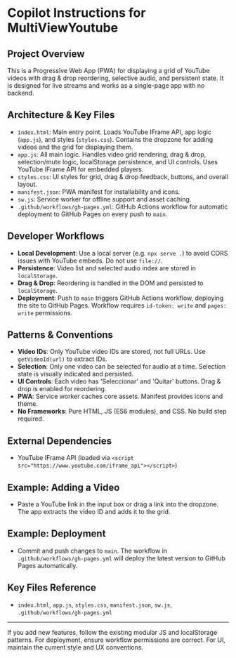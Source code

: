 # Copilot Instructions for MultiViewYoutube

## Project Overview
This is a Progressive Web App (PWA) for displaying a grid of YouTube videos with drag & drop reordering, selective audio, and persistent state. It is designed for live streams and works as a single-page app with no backend.

## Architecture & Key Files
- `index.html`: Main entry point. Loads YouTube IFrame API, app logic (`app.js`), and styles (`styles.css`). Contains the dropzone for adding videos and the grid for displaying them.
- `app.js`: All main logic. Handles video grid rendering, drag & drop, selection/mute logic, localStorage persistence, and UI controls. Uses YouTube IFrame API for embedded players.
- `styles.css`: UI styles for grid, drag & drop feedback, buttons, and overall layout.
- `manifest.json`: PWA manifest for installability and icons.
- `sw.js`: Service worker for offline support and asset caching.
- `.github/workflows/gh-pages.yml`: GitHub Actions workflow for automatic deployment to GitHub Pages on every push to `main`.

## Developer Workflows
- **Local Development**: Use a local server (e.g. `npx serve .`) to avoid CORS issues with YouTube embeds. Do not use `file://`.
- **Persistence**: Video list and selected audio index are stored in `localStorage`.
- **Drag & Drop**: Reordering is handled in the DOM and persisted to `localStorage`.
- **Deployment**: Push to `main` triggers GitHub Actions workflow, deploying the site to GitHub Pages. Workflow requires `id-token: write` and `pages: write` permissions.

## Patterns & Conventions
- **Video IDs**: Only YouTube video IDs are stored, not full URLs. Use `getVideoId(url)` to extract IDs.
- **Selection**: Only one video can be selected for audio at a time. Selection state is visually indicated and persisted.
- **UI Controls**: Each video has 'Seleccionar' and 'Quitar' buttons. Drag & drop is enabled for reordering.
- **PWA**: Service worker caches core assets. Manifest provides icons and theme.
- **No Frameworks**: Pure HTML, JS (ES6 modules), and CSS. No build step required.

## External Dependencies
- YouTube IFrame API (loaded via `<script src="https://www.youtube.com/iframe_api"></script>`)

## Example: Adding a Video
- Paste a YouTube link in the input box or drag a link into the dropzone. The app extracts the video ID and adds it to the grid.

## Example: Deployment
- Commit and push changes to `main`. The workflow in `.github/workflows/gh-pages.yml` will deploy the latest version to GitHub Pages automatically.

## Key Files Reference
- `index.html`, `app.js`, `styles.css`, `manifest.json`, `sw.js`, `.github/workflows/gh-pages.yml`

---
If you add new features, follow the existing modular JS and localStorage patterns. For deployment, ensure workflow permissions are correct. For UI, maintain the current style and UX conventions.
